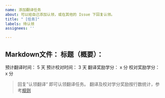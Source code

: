 ```yaml
---
name: 添加翻译任务
about: 可以给自己添加认领，或在其他的 Issue 下回复认领。
title: " [任务]"
labels: 待认领
assignees: ''

---
```


Markdown文件： 
标题（概要）：
----
预计翻译时间： 5 天
预计校对时间： 3 天
翻译奖励学分： x 分
校对奖励学分： x 分

> 回复”认领翻译“ 即可认领翻译任务。
> 翻译及校对学分奖励按行数统计，参考[规则](https://learnblockchain.cn/article/796)
